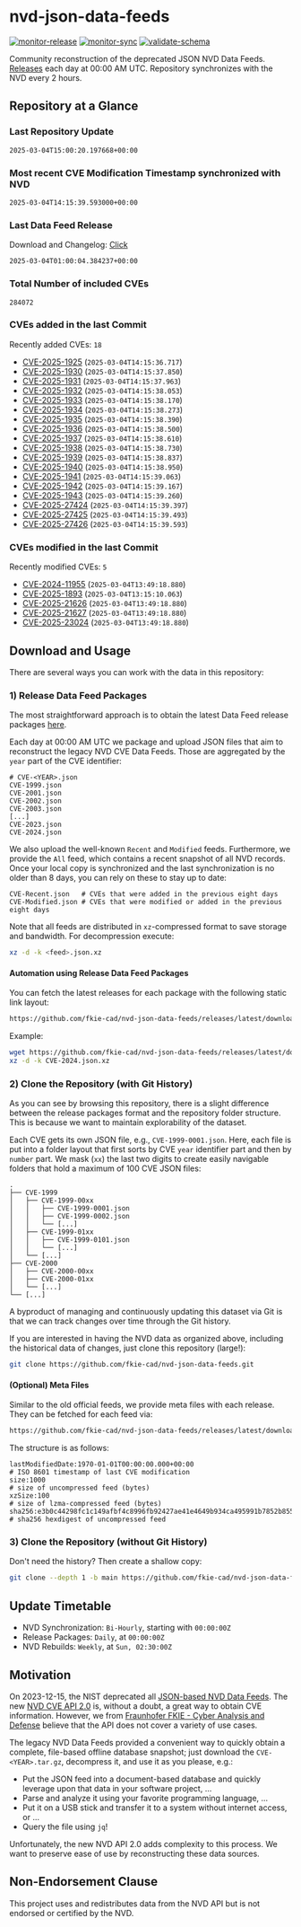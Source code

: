 # nvd-json-data-feeds

[![monitor-release](https://github.com/fkie-cad/nvd-json-data-feeds/actions/workflows/monitor_release.yml/badge.svg)](https://github.com/fkie-cad/nvd-json-data-feeds/actions/workflows/monitor_release.yml)
[![monitor-sync](https://github.com/fkie-cad/nvd-json-data-feeds/actions/workflows/monitor_sync.yml/badge.svg)](https://github.com/fkie-cad/nvd-json-data-feeds/actions/workflows/monitor_sync.yml)
[![validate-schema](https://github.com/fkie-cad/nvd-json-data-feeds/actions/workflows/validate_schema.yml/badge.svg)](https://github.com/fkie-cad/nvd-json-data-feeds/actions/workflows/validate_schema.yml)

Community reconstruction of the deprecated JSON NVD Data Feeds.
[Releases](https://github.com/fkie-cad/nvd-json-data-feeds/releases/latest) each day at 00:00 AM UTC.
Repository synchronizes with the NVD every 2 hours.

## Repository at a Glance

### Last Repository Update

```plain
2025-03-04T15:00:20.197668+00:00
```

### Most recent CVE Modification Timestamp synchronized with NVD

```plain
2025-03-04T14:15:39.593000+00:00
```

### Last Data Feed Release

Download and Changelog: [Click](https://github.com/fkie-cad/nvd-json-data-feeds/releases/latest)

```plain
2025-03-04T01:00:04.384237+00:00
```

### Total Number of included CVEs

```plain
284072
```

### CVEs added in the last Commit

Recently added CVEs: `18`

- [CVE-2025-1925](CVE-2025/CVE-2025-19xx/CVE-2025-1925.json) (`2025-03-04T14:15:36.717`)
- [CVE-2025-1930](CVE-2025/CVE-2025-19xx/CVE-2025-1930.json) (`2025-03-04T14:15:37.850`)
- [CVE-2025-1931](CVE-2025/CVE-2025-19xx/CVE-2025-1931.json) (`2025-03-04T14:15:37.963`)
- [CVE-2025-1932](CVE-2025/CVE-2025-19xx/CVE-2025-1932.json) (`2025-03-04T14:15:38.053`)
- [CVE-2025-1933](CVE-2025/CVE-2025-19xx/CVE-2025-1933.json) (`2025-03-04T14:15:38.170`)
- [CVE-2025-1934](CVE-2025/CVE-2025-19xx/CVE-2025-1934.json) (`2025-03-04T14:15:38.273`)
- [CVE-2025-1935](CVE-2025/CVE-2025-19xx/CVE-2025-1935.json) (`2025-03-04T14:15:38.390`)
- [CVE-2025-1936](CVE-2025/CVE-2025-19xx/CVE-2025-1936.json) (`2025-03-04T14:15:38.500`)
- [CVE-2025-1937](CVE-2025/CVE-2025-19xx/CVE-2025-1937.json) (`2025-03-04T14:15:38.610`)
- [CVE-2025-1938](CVE-2025/CVE-2025-19xx/CVE-2025-1938.json) (`2025-03-04T14:15:38.730`)
- [CVE-2025-1939](CVE-2025/CVE-2025-19xx/CVE-2025-1939.json) (`2025-03-04T14:15:38.837`)
- [CVE-2025-1940](CVE-2025/CVE-2025-19xx/CVE-2025-1940.json) (`2025-03-04T14:15:38.950`)
- [CVE-2025-1941](CVE-2025/CVE-2025-19xx/CVE-2025-1941.json) (`2025-03-04T14:15:39.063`)
- [CVE-2025-1942](CVE-2025/CVE-2025-19xx/CVE-2025-1942.json) (`2025-03-04T14:15:39.167`)
- [CVE-2025-1943](CVE-2025/CVE-2025-19xx/CVE-2025-1943.json) (`2025-03-04T14:15:39.260`)
- [CVE-2025-27424](CVE-2025/CVE-2025-274xx/CVE-2025-27424.json) (`2025-03-04T14:15:39.397`)
- [CVE-2025-27425](CVE-2025/CVE-2025-274xx/CVE-2025-27425.json) (`2025-03-04T14:15:39.493`)
- [CVE-2025-27426](CVE-2025/CVE-2025-274xx/CVE-2025-27426.json) (`2025-03-04T14:15:39.593`)


### CVEs modified in the last Commit

Recently modified CVEs: `5`

- [CVE-2024-11955](CVE-2024/CVE-2024-119xx/CVE-2024-11955.json) (`2025-03-04T13:49:18.880`)
- [CVE-2025-1893](CVE-2025/CVE-2025-18xx/CVE-2025-1893.json) (`2025-03-04T13:15:10.063`)
- [CVE-2025-21626](CVE-2025/CVE-2025-216xx/CVE-2025-21626.json) (`2025-03-04T13:49:18.880`)
- [CVE-2025-21627](CVE-2025/CVE-2025-216xx/CVE-2025-21627.json) (`2025-03-04T13:49:18.880`)
- [CVE-2025-23024](CVE-2025/CVE-2025-230xx/CVE-2025-23024.json) (`2025-03-04T13:49:18.880`)


## Download and Usage

There are several ways you can work with the data in this repository:

### 1) Release Data Feed Packages

The most straightforward approach is to obtain the latest Data Feed release packages [here](https://github.com/fkie-cad/nvd-json-data-feeds/releases/latest).

Each day at 00:00 AM UTC we package and upload JSON files that aim to reconstruct the legacy NVD CVE Data Feeds.
Those are aggregated by the `year` part of the CVE identifier:

```
# CVE-<YEAR>.json
CVE-1999.json
CVE-2001.json
CVE-2002.json
CVE-2003.json
[...]
CVE-2023.json
CVE-2024.json
```

We also upload the well-known `Recent` and `Modified` feeds.
Furthermore, we provide the `All` feed, which contains a recent snapshot of all NVD records.
Once your local copy is synchronized and the last synchronization is no older than 8 days, you can rely on these to stay up to date:

```plain
CVE-Recent.json   # CVEs that were added in the previous eight days
CVE-Modified.json # CVEs that were modified or added in the previous eight days
```

Note that all feeds are distributed in `xz`-compressed format to save storage and bandwidth.
For decompression execute:

```sh
xz -d -k <feed>.json.xz
```

#### Automation using Release Data Feed Packages

You can fetch the latest releases for each package with the following static link layout:

```sh
https://github.com/fkie-cad/nvd-json-data-feeds/releases/latest/download/CVE-<YEAR>.json.xz
```

Example:

```sh
wget https://github.com/fkie-cad/nvd-json-data-feeds/releases/latest/download/CVE-2024.json.xz
xz -d -k CVE-2024.json.xz
```

### 2) Clone the Repository (with Git History)

As you can see by browsing this repository, there is a slight difference between the release packages format and the repository folder structure.
This is because we want to maintain explorability of the dataset.

Each CVE gets its own JSON file, e.g., `CVE-1999-0001.json`.
Here, each file is put into a folder layout that first sorts by CVE `year` identifier part and then by `number` part.
We mask (`xx`) the last two digits to create easily navigable folders that hold a maximum of 100 CVE JSON files:

```plain
.
├── CVE-1999
│   ├── CVE-1999-00xx
│   │   ├── CVE-1999-0001.json
│   │   ├── CVE-1999-0002.json
│   │   └── [...]
│   ├── CVE-1999-01xx
│   │   ├── CVE-1999-0101.json
│   │   └── [...]
│   └── [...]
├── CVE-2000
│   ├── CVE-2000-00xx
│   ├── CVE-2000-01xx
│   └── [...]
└── [...]
```

A byproduct of managing and continuously updating this dataset via Git is that we can track changes over time through the Git history.

If you are interested in having the NVD data as organized above, including the historical data of changes, just clone this repository (large!):

```sh
git clone https://github.com/fkie-cad/nvd-json-data-feeds.git
```

#### (Optional) Meta Files

Similar to the old official feeds, we provide meta files with each release. They can be fetched for each feed via:

```sh
https://github.com/fkie-cad/nvd-json-data-feeds/releases/latest/download/CVE-<YEAR>.meta
```

The structure is as follows:

```plain
lastModifiedDate:1970-01-01T00:00:00.000+00:00                          # ISO 8601 timestamp of last CVE modification
size:1000                                                               # size of uncompressed feed (bytes)
xzSize:100                                                              # size of lzma-compressed feed (bytes)
sha256:e3b0c44298fc1c149afbf4c8996fb92427ae41e4649b934ca495991b7852b855 # sha256 hexdigest of uncompressed feed
```

### 3) Clone the Repository (without Git History)

Don't need the history? Then create a shallow copy:

```sh
git clone --depth 1 -b main https://github.com/fkie-cad/nvd-json-data-feeds.git
```


## Update Timetable

* NVD Synchronization: `Bi-Hourly`, starting with `00:00:00Z`
* Release Packages: `Daily`, at `00:00:00Z`
* NVD Rebuilds: `Weekly`, at `Sun, 02:30:00Z`


## Motivation

On 2023-12-15, the NIST deprecated all [JSON-based NVD Data Feeds](https://nvd.nist.gov/vuln/data-feeds#divRetirementBanner-1).
The new [NVD CVE API 2.0](https://nvd.nist.gov/developers/vulnerabilities) is, without a doubt, a great way to obtain CVE information.
However, we from [Fraunhofer FKIE - Cyber Analysis and Defense](https://www.fkie.fraunhofer.de/en/departments/cad.html) believe that the API does not cover a variety of use cases.

The legacy NVD Data Feeds provided a convenient way to quickly obtain a complete, file-based offline database snapshot; just download the `CVE-<YEAR>.tar.gz`, decompress it, and use it as you please, e.g.:

- Put the JSON feed into a document-based database and quickly leverage upon that data in your software project, ...
- Parse and analyze it using your favorite programming language, ...
- Put it on a USB stick and transfer it to a system without internet access, or ...
- Query the file using `jq`!

Unfortunately, the new NVD API 2.0 adds complexity to this process.
We want to preserve ease of use by reconstructing these data sources.

## Non-Endorsement Clause

This project uses and redistributes data from the NVD API but is not endorsed or certified by the NVD.